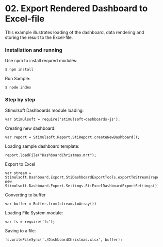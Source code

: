 # 02. Export Rendered Dashboard to Excel-file

This example illustrates loading of the dashboard, data rendering and storing the result to the Excel-file.

### Installation and running
Use npm to install requred modules:

    $ npm install
Run Sample:

    $ node index

### Step by step
Stimulsoft Dashboards module loading:

    var Stimulsoft = require('stimulsoft-dashboards-js');

Creating new dashboard:

    var report = Stimulsoft.Report.StiReport.createNewDashboard();

Loading sample dashboard template:

    report.loadFile("DashboardChristmas.mrt");

Export to Excel

    var stream = Stimulsoft.Dashboard.Export.StiDashboardExportTools.exportToStream(report, new Stimulsoft.Dashboard.Export.Settings.StiExcelDashboardExportSettings());

Converting to buffer
    
    var buffer = Buffer.from(stream.toArray())

Loading File System module:

    var fs = require('fs');

Saving to a file:

    fs.writeFileSync('./DashboardChristmas.xlsx', buffer);

